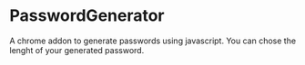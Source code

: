# PasswordGenerator
A chrome addon to generate passwords using javascript. You can chose the lenght of your generated password. 
